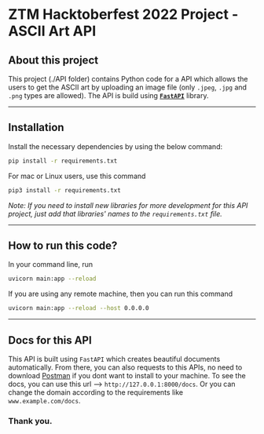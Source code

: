 # ZTM Hacktoberfest 2022 Project - ASCII Art API

## About this project
This project (./API folder) contains Python code for a API which allows the users to get the ASCII art by uploading an image file (only `.jpeg`, `.jpg` and `.png` types are allowed). The API is build using **[`FastAPI`](https://fastapi.tiangolo.com)** library.

---

## Installation
Install the necessary dependencies by using the below command:

```bash
pip install -r requirements.txt
```

For mac or Linux users, use this command

```bash
pip3 install -r requirements.txt
```

*Note: If you need to install new libraries for more development for this API project, just add that libraries' names to the `requirements.txt` file.*

---

## How to run this code?
In your command line, run

```bash
uvicorn main:app --reload
```

If you are using any remote machine, then you can run this command

```bash
uvicorn main:app --reload --host 0.0.0.0
```

---

## Docs for this API
This API is built using `FastAPI` which creates beautiful documents automatically. From there, you can also requests to this APIs, no need to download [Postman](https://www.postman.com/downloads) if you dont want to install to your machine. To see the docs, you can use this url --> `http://127.0.0.1:8000/docs`. Or you can change the domain according to the requirements like `www.example.com/docs`.

### Thank you.
